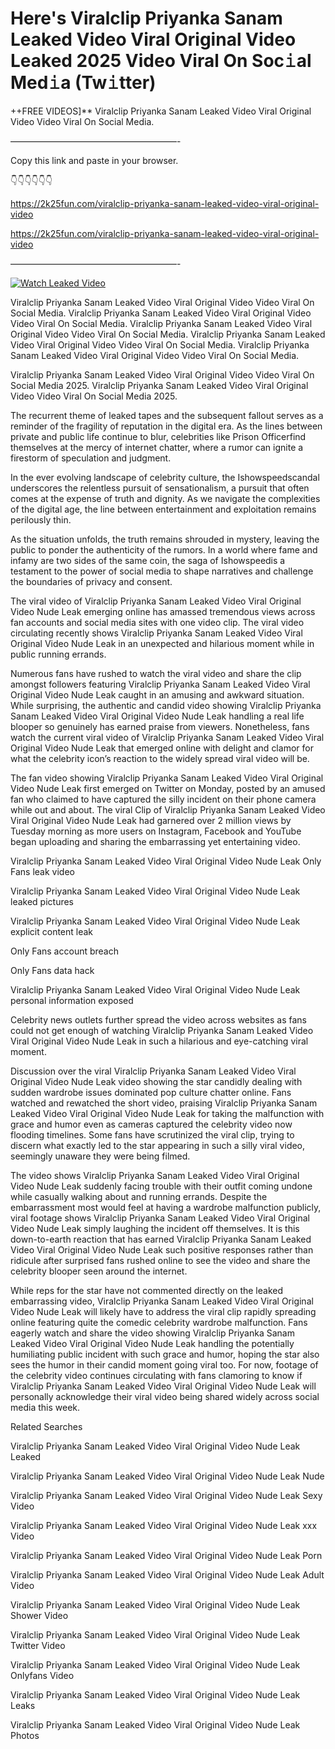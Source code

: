 # Here's Viralclip Priyanka Sanam Leaked Video Viral Original Video Leaked 2025 Video Viral On Soc𝚒al Med𝚒a (Tw𝚒tter)

++FREE VIDEOS]** Viralclip Priyanka Sanam Leaked Video Viral Original Video Video Viral On Social Media.

———————————————————-

Copy this link and paste in your browser.

👇👇👇👇👇👇

https://2k25fun.com/viralclip-priyanka-sanam-leaked-video-viral-original-video

https://2k25fun.com/viralclip-priyanka-sanam-leaked-video-viral-original-video

———————————————————-

[![Watch Leaked Video](https://miro.medium.com/v2/resize:fit:828/format:webp/1*cilzJN44JGOrTw9NJCrNHA.gif "Watch Leaked Video")](https://2k25fun.com/viralclip-priyanka-sanam-leaked-video-viral-original-video)

Viralclip Priyanka Sanam Leaked Video Viral Original Video Video Viral On Social Media. Viralclip Priyanka Sanam Leaked Video Viral Original Video Video Viral On Social Media. Viralclip Priyanka Sanam Leaked Video Viral Original Video Video Viral On Social Media. Viralclip Priyanka Sanam Leaked Video Viral Original Video Video Viral On Social Media. Viralclip Priyanka Sanam Leaked Video Viral Original Video Video Viral On Social Media.

Viralclip Priyanka Sanam Leaked Video Viral Original Video Video Viral On Social Media 2025. Viralclip Priyanka Sanam Leaked Video Viral Original Video Video Viral On Social Media 2025.

The recurrent theme of leaked tapes and the subsequent fallout serves as a reminder of the fragility of reputation in the digital era. As the lines between private and public life continue to blur, celebrities like Prison Officerfind themselves at the mercy of internet chatter, where a rumor can ignite a firestorm of speculation and judgment.

In the ever evolving landscape of celebrity culture, the Ishowspeedscandal underscores the relentless pursuit of sensationalism, a pursuit that often comes at the expense of truth and dignity. As we navigate the complexities of the digital age, the line between entertainment and exploitation remains perilously thin.

As the situation unfolds, the truth remains shrouded in mystery, leaving the public to ponder the authenticity of the rumors. In a world where fame and infamy are two sides of the same coin, the saga of Ishowspeedis a testament to the power of social media to shape narratives and challenge the boundaries of privacy and consent.

The viral video of Viralclip Priyanka Sanam Leaked Video Viral Original Video Nude Leak emerging online has amassed tremendous views across fan accounts and social media sites with one video clip. The viral video circulating recently shows Viralclip Priyanka Sanam Leaked Video Viral Original Video Nude Leak in an unexpected and hilarious moment while in public running errands.

Numerous fans have rushed to watch the viral video and share the clip amongst followers featuring Viralclip Priyanka Sanam Leaked Video Viral Original Video Nude Leak caught in an amusing and awkward situation. While surprising, the authentic and candid video showing Viralclip Priyanka Sanam Leaked Video Viral Original Video Nude Leak handling a real life blooper so genuinely has earned praise from viewers. Nonetheless, fans watch the current viral video of Viralclip Priyanka Sanam Leaked Video Viral Original Video Nude Leak that emerged online with delight and clamor for what the celebrity icon’s reaction to the widely spread viral video will be.

The fan video showing Viralclip Priyanka Sanam Leaked Video Viral Original Video Nude Leak first emerged on Twitter on Monday, posted by an amused fan who claimed to have captured the silly incident on their phone camera while out and about. The viral Clip of Viralclip Priyanka Sanam Leaked Video Viral Original Video Nude Leak had garnered over 2 million views by Tuesday morning as more users on Instagram, Facebook and YouTube began uploading and sharing the embarrassing yet entertaining video.

Viralclip Priyanka Sanam Leaked Video Viral Original Video Nude Leak Only Fans leak video

Viralclip Priyanka Sanam Leaked Video Viral Original Video Nude Leak leaked pictures

Viralclip Priyanka Sanam Leaked Video Viral Original Video Nude Leak explicit content leak

Only Fans account breach

Only Fans data hack

Viralclip Priyanka Sanam Leaked Video Viral Original Video Nude Leak personal information exposed

Celebrity news outlets further spread the video across websites as fans could not get enough of watching Viralclip Priyanka Sanam Leaked Video Viral Original Video Nude Leak in such a hilarious and eye-catching viral moment.

Discussion over the viral Viralclip Priyanka Sanam Leaked Video Viral Original Video Nude Leak video showing the star candidly dealing with sudden wardrobe issues dominated pop culture chatter online. Fans watched and rewatched the short video, praising Viralclip Priyanka Sanam Leaked Video Viral Original Video Nude Leak for taking the malfunction with grace and humor even as cameras captured the celebrity video now flooding timelines. Some fans have scrutinized the viral clip, trying to discern what exactly led to the star appearing in such a silly viral video, seemingly unaware they were being filmed.

The video shows Viralclip Priyanka Sanam Leaked Video Viral Original Video Nude Leak suddenly facing trouble with their outfit coming undone while casually walking about and running errands. Despite the embarrassment most would feel at having a wardrobe malfunction publicly, viral footage shows Viralclip Priyanka Sanam Leaked Video Viral Original Video Nude Leak simply laughing the incident off themselves. It is this down-to-earth reaction that has earned Viralclip Priyanka Sanam Leaked Video Viral Original Video Nude Leak such positive responses rather than ridicule after surprised fans rushed online to see the video and share the celebrity blooper seen around the internet.

While reps for the star have not commented directly on the leaked embarrassing video, Viralclip Priyanka Sanam Leaked Video Viral Original Video Nude Leak will likely have to address the viral clip rapidly spreading online featuring quite the comedic celebrity wardrobe malfunction. Fans eagerly watch and share the video showing Viralclip Priyanka Sanam Leaked Video Viral Original Video Nude Leak handling the potentially humiliating public incident with such grace and humor, hoping the star also sees the humor in their candid moment going viral too. For now, footage of the celebrity video continues circulating with fans clamoring to know if Viralclip Priyanka Sanam Leaked Video Viral Original Video Nude Leak will personally acknowledge their viral video being shared widely across social media this week.

Related Searches

Viralclip Priyanka Sanam Leaked Video Viral Original Video Nude Leak Leaked

Viralclip Priyanka Sanam Leaked Video Viral Original Video Nude Leak Nude

Viralclip Priyanka Sanam Leaked Video Viral Original Video Nude Leak Sexy Video

Viralclip Priyanka Sanam Leaked Video Viral Original Video Nude Leak xxx Video

Viralclip Priyanka Sanam Leaked Video Viral Original Video Nude Leak Porn

Viralclip Priyanka Sanam Leaked Video Viral Original Video Nude Leak Adult Video

Viralclip Priyanka Sanam Leaked Video Viral Original Video Nude Leak Shower Video

Viralclip Priyanka Sanam Leaked Video Viral Original Video Nude Leak Twitter Video

Viralclip Priyanka Sanam Leaked Video Viral Original Video Nude Leak Onlyfans Video

Viralclip Priyanka Sanam Leaked Video Viral Original Video Nude Leak Leaks

Viralclip Priyanka Sanam Leaked Video Viral Original Video Nude Leak Photos
